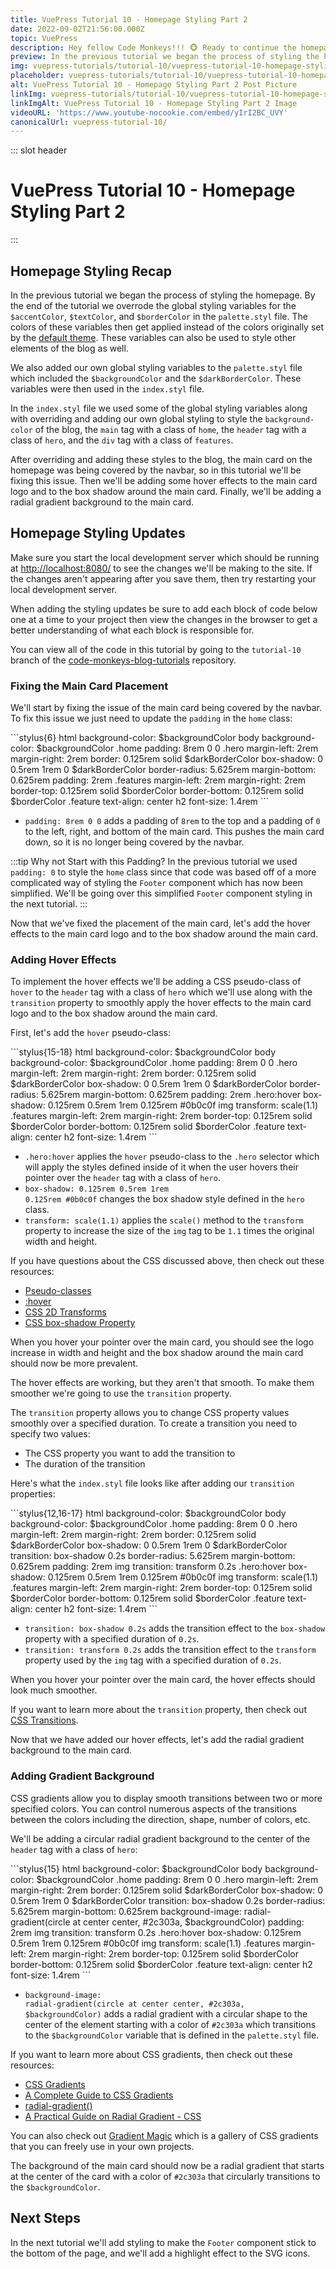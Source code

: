 ```yaml
---
title: VuePress Tutorial 10 - Homepage Styling Part 2
date: 2022-09-02T21:56:00.000Z
topic: VuePress
description: Hey fellow Code Monkeys!!! 🐵 Ready to continue the homepage styling for your VuePress site, then check out VuePress Tutorial 10 - Homepage Styling Part 2! 🍌🐒
preview: In the previous tutorial we began the process of styling the homepage. By the end of the tutorial we overrode the global...
img: vuepress-tutorials/tutorial-10/vuepress-tutorial-10-homepage-styling-part-2-post.png
placeholder: vuepress-tutorials/tutorial-10/vuepress-tutorial-10-homepage-styling-part-2-post-90w.png
alt: VuePress Tutorial 10 - Homepage Styling Part 2 Post Picture
linkImg: vuepress-tutorials/tutorial-10/vuepress-tutorial-10-homepage-styling-part-2-post-link.png
linkImgAlt: VuePress Tutorial 10 - Homepage Styling Part 2 Image
videoURL: 'https://www.youtube-nocookie.com/embed/yIrI2BC_UVY'
canonicalUrl: vuepress-tutorial-10/
---
```


::: slot header

# VuePress Tutorial 10 - Homepage Styling Part 2

:::

## Homepage Styling Recap

In the previous tutorial we began the process of styling the homepage. By the end of the tutorial we overrode the global styling variables for the <code class="inline-code-block">&#36;accentColor</code>, <code class="inline-code-block">&#36;textColor</code>, and <code class="inline-code-block">$borderColor</code> in the <code class="inline-code-block">palette.styl</code> file. The colors of these variables then get applied instead of the colors originally set by the [default theme](https://vuepress.vuejs.org/theme/default-theme-config.html). These variables can also be used to style other elements of the blog as well.

We also added our own global styling variables to the <code class="inline-code-block">palette.styl</code> file which included the <code class="inline-code-block">&#36;backgroundColor</code> and the <code class="inline-code-block">$darkBorderColor</code>. These variables were then used in the <code class="inline-code-block">index.styl</code> file.

In the <code class="inline-code-block">index.styl</code> file we used some of the global styling variables along with overriding and adding our own global styling to style the <code class="inline-code-block">background-color</code> of the blog, the <code class="inline-code-block">main</code> tag with a class of <code class="inline-code-block">home</code>, the <code class="inline-code-block">header</code> tag with a class of <code class="inline-code-block">hero</code>, and the <code class="inline-code-block">div</code> tag with a class of <code class="inline-code-block">features</code>.

After overriding and adding these styles to the blog, the main card on the homepage was being covered by the navbar, so in this tutorial we'll be fixing this issue. Then we'll be adding some hover effects to the main card logo and to the box shadow around the main card. Finally, we'll be adding a radial gradient background to the main card.

## Homepage Styling Updates

Make sure you start the local development server which should be running at [http://localhost:8080/](http://localhost:8080/) to see the changes we'll be making to the site. If the changes aren't appearing after you save them, then try restarting your local development server.

When adding the styling updates be sure to add each block of code below one at a time to your project then view the changes in the browser to get a better understanding of what each block is responsible for.

You can view all of the code in this tutorial by going to the <code class="inline-code-block">tutorial-10</code> branch of the [code-monkeys-blog-tutorials](https://github.com/codemonkeysio/code-monkeys-blog-tutorials/tree/tutorial-10) repository.

### Fixing the Main Card Placement

We'll start by fixing the issue of the main card being covered by the navbar. To fix this issue we just need to update the <code class="inline-code-block">padding</code> in the <code class="inline-code-block">home</code> class:

<code-group>
<code-block title="index.styl">
```stylus{6}
html
  background-color: $backgroundColor
  body
    background-color: $backgroundColor
    .home
      padding: 8rem 0 0
      .hero
        margin-left: 2rem
        margin-right: 2rem
        border: 0.125rem solid $darkBorderColor
        box-shadow: 0 0.5rem 1rem 0 $darkBorderColor
        border-radius: 5.625rem
        margin-bottom: 0.625rem
        padding: 2rem
      .features
        margin-left: 2rem
        margin-right: 2rem
        border-top: 0.125rem solid $borderColor
        border-bottom: 0.125rem solid $borderColor
        .feature
          text-align: center
          h2
            font-size: 1.4rem
```
</code-block>
</code-group>

- <code class="inline-code-block">padding: 8rem 0 0</code> adds a padding of <code class="inline-code-block">8rem</code> to the top and a padding of <code class="inline-code-block">0</code> to the left, right, and bottom of the main card. This pushes the main card down, so it is no longer being covered by the navbar.

:::tip Why not Start with this Padding?
In the previous tutorial we used <code class="inline-code-block">padding: 0</code> to style the <code class="inline-code-block">home</code> class since that code was based off of a more complicated way of styling the <code class="inline-code-block">Footer</code> component which has now been simplified. We'll be going over this simplified <code class="inline-code-block">Footer</code> component styling in the next tutorial.
:::


Now that we've fixed the placement of the main card, let's add the hover effects to the main card logo and to the box shadow around the main card.

### Adding Hover Effects

To implement the hover effects we'll be adding a <span class="post-term-one">CSS pseudo-class</span> of <code class="inline-code-block">hover</code> to the <code class="inline-code-block">header</code> tag with a class of <code class="inline-code-block">hero</code> which we'll use along with the <code class="inline-code-block">transition</code> property to smoothly apply the hover effects to the main card logo and to the box shadow around the main card.

First, let's add the <code class="inline-code-block">hover</code> pseudo-class:

<code-group>
<code-block title="index.styl">
```stylus{15-18}
html
  background-color: $backgroundColor
  body
    background-color: $backgroundColor
    .home
      padding: 8rem 0 0
      .hero
        margin-left: 2rem
        margin-right: 2rem
        border: 0.125rem solid $darkBorderColor
        box-shadow: 0 0.5rem 1rem 0 $darkBorderColor
        border-radius: 5.625rem
        margin-bottom: 0.625rem
        padding: 2rem
      .hero:hover
        box-shadow: 0.125rem 0.5rem 1rem 0.125rem #0b0c0f
        img
          transform: scale(1.1)
      .features
        margin-left: 2rem
        margin-right: 2rem
        border-top: 0.125rem solid $borderColor
        border-bottom: 0.125rem solid $borderColor
        .feature
          text-align: center
          h2
            font-size: 1.4rem
```
</code-block>
</code-group>

- <code class="inline-code-block">.hero:hover</code> applies the <code class="inline-code-block">hover</code> pseudo-class to the <code class="inline-code-block">.hero</code> selector which will apply the styles defined inside of it when the user hovers their pointer over the <code class="inline-code-block">header</code> tag with a class of <code class="inline-code-block">hero</code>.
- <code class="inline-code-block">box-shadow: 0.125rem 0.5rem 1rem 0.125rem #0b0c0f</code> changes the box shadow style defined in the <code class="inline-code-block">hero</code> class.
- <code class="inline-code-block">transform: scale(1.1)</code> applies the <code class="inline-code-block">scale()</code> method to the <code class="inline-code-block">transform</code> property to increase the size of the <code class="inline-code-block">img</code> tag to be <code class="inline-code-block">1.1</code> times the original width and height.

If you have questions about the CSS discussed above, then check out these resources:

- <span class="external-link-wrap">[Pseudo-classes](https://developer.mozilla.org/en-US/docs/Web/CSS/Pseudo-classes)</span>
- <span class="external-link-wrap">[:hover](https://developer.mozilla.org/en-US/docs/Web/CSS/:hover)</span>
- <span class="external-link-wrap">[CSS 2D Transforms](https://www.w3schools.com/css/css3_2dtransforms.asp)</span>
- <span class="external-link-wrap">[CSS box-shadow Property](https://www.w3schools.com/cssref/css3_pr_box-shadow.asp)</span>

When you hover your pointer over the main card, you should see the logo increase in width and height and the box shadow around the main card should now be more prevalent.

The hover effects are working, but they aren't that smooth. To make them smoother we're going to use the <code class="inline-code-block">transition</code> property.

The <code class="inline-code-block">transition</code> property allows you to change CSS property values smoothly over a specified duration. To create a transition you need to specify two values:
- The CSS property you want to add the transition to
- The duration of the transition

Here's what the <code class="inline-code-block">index.styl</code> file looks like after adding our <code class="inline-code-block">transition</code> properties:

<code-group>
<code-block title="index.styl">
```stylus{12,16-17}
html
  background-color: $backgroundColor
  body
    background-color: $backgroundColor
    .home
      padding: 8rem 0 0
      .hero
        margin-left: 2rem
        margin-right: 2rem
        border: 0.125rem solid $darkBorderColor
        box-shadow: 0 0.5rem 1rem 0 $darkBorderColor
        transition: box-shadow 0.2s
        border-radius: 5.625rem
        margin-bottom: 0.625rem
        padding: 2rem
        img
          transition: transform 0.2s
      .hero:hover
        box-shadow: 0.125rem 0.5rem 1rem 0.125rem #0b0c0f
        img
          transform: scale(1.1)
      .features
        margin-left: 2rem
        margin-right: 2rem
        border-top: 0.125rem solid $borderColor
        border-bottom: 0.125rem solid $borderColor
        .feature
          text-align: center
          h2
            font-size: 1.4rem
```
</code-block>
</code-group>

- <code class="inline-code-block">transition: box-shadow 0.2s</code> adds the transition effect to the <code class="inline-code-block">box-shadow</code> property with a specified duration of <code class="inline-code-block">0.2s</code>.
- <code class="inline-code-block">transition: transform 0.2s</code> adds the transition effect to the <code class="inline-code-block">transform</code> property used by the <code class="inline-code-block">img</code> tag with a specified duration of <code class="inline-code-block">0.2s</code>.

When you hover your pointer over the main card, the hover effects should look much smoother.

If you want to learn more about the <code class="inline-code-block">transition</code> property, then check out [CSS Transitions](https://www.w3schools.com/css/css3_transitions.asp).

Now that we have added our hover effects, let's add the radial gradient background to the main card.

### Adding Gradient Background

CSS gradients allow you to display smooth transitions between two or more specified colors.
You can control numerous aspects of the transitions between the colors including the direction, shape, number of colors, etc.

We'll be adding a circular radial gradient background to the center of the <code class="inline-code-block">header</code> tag with a class of <code class="inline-code-block">hero</code>:

<code-group>
<code-block title="index.styl">
```stylus{15}
html
  background-color: $backgroundColor
  body
    background-color: $backgroundColor
    .home
      padding: 8rem 0 0
      .hero
        margin-left: 2rem
        margin-right: 2rem
        border: 0.125rem solid $darkBorderColor
        box-shadow: 0 0.5rem 1rem 0 $darkBorderColor
        transition: box-shadow 0.2s
        border-radius: 5.625rem
        margin-bottom: 0.625rem
        background-image: radial-gradient(circle at center center, #2c303a, $backgroundColor)
        padding: 2rem
        img
          transition: transform 0.2s
      .hero:hover
        box-shadow: 0.125rem 0.5rem 1rem 0.125rem #0b0c0f
        img
          transform: scale(1.1)
      .features
        margin-left: 2rem
        margin-right: 2rem
        border-top: 0.125rem solid $borderColor
        border-bottom: 0.125rem solid $borderColor
        .feature
          text-align: center
          h2
            font-size: 1.4rem
```
</code-block>
</code-group>

- <code class="inline-code-block">background-image: radial-gradient(circle at center center, #2c303a, &#36;backgroundColor)</code> adds a radial gradient with a circular shape to the center of the element starting with a color of <code class="inline-code-block">#2c303a</code> which transitions to the <code class="inline-code-block">$backgroundColor</code> variable that is defined in the <code class="inline-code-block">palette.styl</code> file.

If you want to learn more about CSS gradients, then check out these resources:

- <span class="external-link-wrap">[CSS Gradients](https://www.w3schools.com/css/css3_gradients.asp)</span>
- <span class="external-link-wrap">[A Complete Guide to CSS Gradients](https://css-tricks.com/a-complete-guide-to-css-gradients/#top-of-site)</span>
- <span class="external-link-wrap">[radial-gradient()](https://developer.mozilla.org/en-US/docs/Web/CSS/gradient/radial-gradient)</span>
- <span class="external-link-wrap">[A Practical Guide on Radial Gradient - CSS](https://dev.to/obinnaogbonnajoseph/a-practical-guide-on-radial-gradient-css-2383)</span>

You can also check out [Gradient Magic](https://www.gradientmagic.com/) which is a gallery of CSS gradients that you can freely use in your own projects.

The background of the main card should now be a radial gradient that starts at the center of the card with a color of <code class="inline-code-block">#2c303a</code> that circularly transitions to the <code class="inline-code-block">$backgroundColor</code>.

## Next Steps

In the next tutorial we'll add styling to make the <code class="inline-code-block">Footer</code> component stick to the bottom of the page, and we'll add a highlight effect to the SVG icons.
